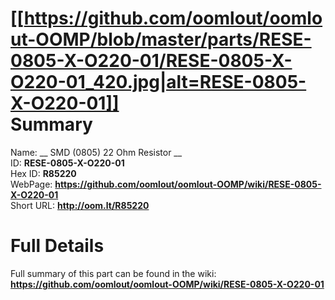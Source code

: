 
[[https://github.com/oomlout/oomlout-OOMP/blob/master/parts/RESE-0805-X-O220-01/RESE-0805-X-O220-01_420.jpg|alt=RESE-0805-X-O220-01]]     
Summary
=================
  
Name: __ SMD (0805) 22 Ohm Resistor __    
ID: __RESE-0805-X-O220-01__   
Hex ID: __R85220__   
WebPage: __https://github.com/oomlout/oomlout-OOMP/wiki/RESE-0805-X-O220-01__   
Short URL: __http://oom.lt/R85220__   

Full Details
==========================
Full summary of this part can be found in the wiki:   
__https://github.com/oomlout/oomlout-OOMP/wiki/RESE-0805-X-O220-01__    

